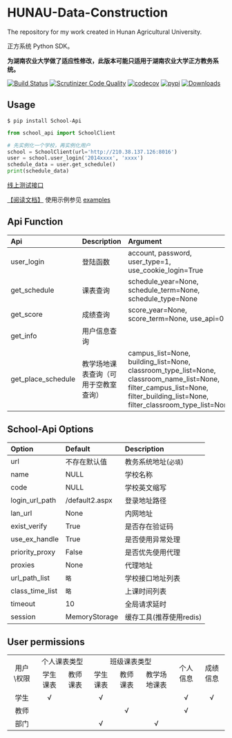 # HUNAU-Data-Construction

The repository for my work created in Hunan Agricultural University.

正方系统 Python SDK。

**为湖南农业大学做了适应性修改，此版本可能只适用于湖南农业大学正方教务系统。**

[![Build Status](https://travis-ci.org/hamishinyuu/HUNAU-school-api.svg?branch=master)](https://travis-ci.org/hamishinyuu/HUNAU-school-api)
[![Scrutinizer Code Quality](https://scrutinizer-ci.com/g/hamishinyuu/HUNAU-school-api/badges/quality-score.png?b=master)](https://scrutinizer-ci.com/g/hamishinyuu/HUNAU-school-api/?branch=master)
[![codecov](https://codecov.io/gh/hamishinyuu/HUNAU-school-api/branch/master/graph/badge.svg?token=JPQYKH5C38)](https://codecov.io/gh/hamishinyuu/HUNAU-school-api)
[![pypi](https://img.shields.io/pypi/v/school-api.svg)](https://pypi.org/project/school-api/)
[![Downloads](https://pepy.tech/badge/school-api)](https://pepy.tech/project/school-api)

## Usage
```Shell
$ pip install School-Api
```

```Python
from school_api import SchoolClient

# 先实例化一个学校，再实例化用户
school = SchoolClient(url='http://210.38.137.126:8016')
user = school.user_login('2014xxxx', 'xxxx')
schedule_data = user.get_schedule()
print(schedule_data)
```
[ 线上测试接口](http://server.dairoot.cn)

[【阅读文档】](https://dairoot.github.io/school-api/) 使用示例参见 [examples](examples/)

## Api Function

| Api               |  Description  | Argument        |
| :--------         | :-----        | :----           |
| user_login        | 登陆函数      | account, password, user_type=1, use_cookie_login=True   |
| get_schedule      | 课表查询      | schedule_year=None, schedule_term=None, schedule_type=None   |
| get_score         | 成绩查询      | score_year=None, score_term=None, use_api=0   |
| get_info          | 用户信息查询  |          |
| get_place_schedule| 教学场地课表查询（可用于空教室查询） |campus_list=None, building_list=None, classroom_type_list=None, classroom_name_list=None, filter_campus_list=None, filter_building_list=None, filter_classroom_type_list=None   |


## School-Api Options

| Option    | Default        |  Description       |
| :--------  | :-----        | :----      |
| url        | 不存在默认值  | 教务系统地址(`必填`) |
| name      | NULL          | 学校名称 |
| code      | NULL          | 学校英文缩写 |
| login_url_path| /default2.aspx   | 登录地址路径 |
| lan_url       | None      | 内网地址            |
| exist_verify  | True      | 是否存在验证码      |
| use_ex_handle | True      | 是否使用异常处理    |
| priority_proxy| False     | 是否优先使用代理    |
| proxies       | None      | 代理地址           |
| url_path_list  | `略`      | 学校接口地址列表    |
| class_time_list| `略`     | 上课时间列表        |
| timeout       | 10        | 全局请求延时        |
| session       | MemoryStorage | 缓存工具(推荐使用redis) |

## User permissions

<table>
    <tr align="center">
        <td rowspan="2">用户 \权限</td>
        <td colspan="2">个人课表类型</td>
        <td colspan="3">班级课表类型</td>
        <td rowspan="2">个人信息</td>
        <td rowspan="2">成绩信息</td>
    </tr>
    <tr align="center">
        <td>学生课表</td>
        <td>教师课表</td>
        <td>学生课表</td>
        <td>教师课表</td>
        <td>教学场地课表</td>
    </tr>
    <tr align="center">
        <td>学生</td>
        <td>√</td>
        <td></td>
        <td>√</td>
        <td></td>
        <td></td>
        <td>√</td>
        <td>√</td>
    </tr>
    <tr align="center">
        <td>教师</td>
        <td></td>
        <td></td>
        <td></td>
        <td>√</td>
        <td></td>
        <td>√</td>
        <td></td>
    </tr>
    <tr align="center">
        <td>部门</td>
        <td></td>
        <td></td>
        <td>√</td>
        <td></td>
        <td>√</td>
        <td></td>
        <td></td>
    </tr>
</table>
